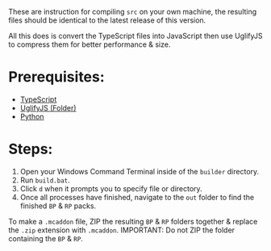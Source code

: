 These are instruction for compiling `src` on your own machine, the resulting files should be identical to the latest release of this version.

All this does is convert the TypeScript files into JavaScript then use UglifyJS to compress them for better performance & size.

# Prerequisites:
- [TypeScript](https://www.typescriptlang.org/download/)
- [UglifyJS (Folder)](https://github.com/mihai-vlc/uglifyjs-folder)
- [Python](https://python.org)

# Steps:
1. Open your Windows Command Terminal inside of the `builder` directory.
2. Run `build.bat`.
3. Click `d` when it prompts you to specify file or directory.
4. Once all processes have finished, navigate to the `out` folder to find the finished `BP` & `RP` packs.

To make a `.mcaddon` file, ZIP the resulting `BP` & `RP` folders together & replace the `.zip` extension with `.mcaddon`.
IMPORTANT: Do not ZIP the folder containing the `BP` & `RP`.
